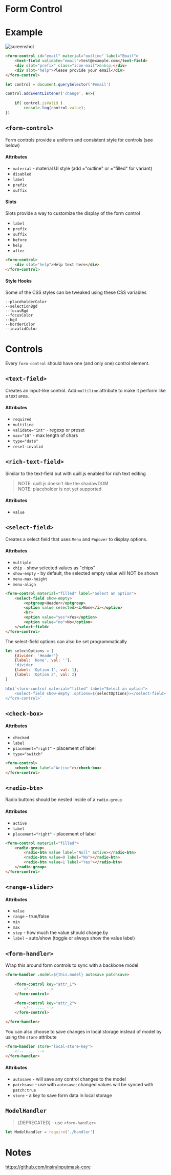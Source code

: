 Form Control
========================================

# Example

![screenshot](https://i.imgur.com/XcEXhKh.png)

```html
<form-control id="email" material="outline" label="Email">
	<text-field validate="email">test@example.com</text-field>
	<div slot="prefix" class="icon-mail">&nbsp;</div>
	<div slot="help">Please provide your email</div>
</form-control>
```

```js
let control = document.querySelector('#email')

control.addEventListener('change', e=>{
	
	if( control.isValid )
		console.log(control.value);
})
```

## `<form-control>`

Form controls provide a uniform and consistent style for controls (see below)

#### Attributes

- `material` - material UI style (add ="outline" or ="filled" for variant)
- `disabled`
- `label`
- `prefix`
- `suffix`

#### Slots

Slots provide a way to customize the display of the form control

- `label`
- `prefix`
- `suffix`
- `before`
- `help`
- `after`

```html
<form-control>
	<div slot="help">Help text here</div>
</form-control>
```

#### Style Hooks

Some of the CSS styles can be tweaked using these CSS variables

```
--placeholderColor
--selectionBgd
--focusBgd
--focusColor
--bgd
--borderColor
--invalidColor
```

# Controls

Every `form-control` should have one (and only one) control element.

## `<text-field>`

Creates an input-like control. Add `multiline` attribute to make it perform like a text area.

#### Attributes

- `required`
- `multiline`
- `validate="int"` - regexp or preset
- `max="10"` - max length of chars
- `type="date"`
- `reset-invalid`

## `<rich-text-field>`

Similar to the text-field but with quill.js enabled for rich text editing

> NOTE: quill.js doesn't like the shadowDOM  
> NOTE: placeholder is not yet supported

#### Attributes
- `value`

## `<select-field>`

Creates a select field that uses `Menu` and `Popover` to display options.

#### Attributes

- `multiple`
- `chip` - show selected values as "chips"
- `show-empty` - by default, the selected empty value will NOT be shown
- `menu-max-height`
- `menu-align`

```html
<form-control material="filled" label="Select an option">
	<select-field show-empty>
		<optgroup>Header</optgroup>
		<option value selected><i>None</i></option>
		<hr>
		<option value="yes">Yes</option>
		<option value="no">No</option>
	</select-field>
</form-control>
```

The select-field options can also be set programmatically

```js
let selectOptions = [
	{divider: 'Header'}
	{label: 'None', val: ''},
	'divider'
	{label: 'Option 1', val: 1},
	{label: 'Option 2', val: 2}
]

html`<form-control material="filled" label="Select an option">
	<select-field show-empty .options=${selectOptions}></select-field>
</form-control>`
```

## `<check-box>`

#### Attributes

- `checked`
- `label`
- `placement="right"` - placement of label
- `type="switch"`

```html
<form-control>
	<check-box label="Active"></check-box>
</form-control>
```

## `<radio-btn>`

Radio buttons should be nested inside of a `radio-group`

#### Attributes

- `active`
- `label`
- `placement="right"` - placement of label

```html
<form-control material="filled">
	<radio-group>
		<radio-btn value label="Null" active></radio-btn>
		<radio-btn value=0 label="No"></radio-btn>
		<radio-btn value=1 label="Yes"></radio-btn>
	</radio-group>
</form-control>
```

## `<range-slider>`

#### Attributes
- `value`
- `range` - true/false
- `min`
- `max`
- `step` - how much the value should change by
- `label` - auto/show (toggle or always show the value label)

## `<form-handler>`

Wrap this around form controls to sync with a backbone model

```html
<form-handler .model=${this.model} autosave patchsave>
	
	<form-control key="attr_1">
		<!-- .... -->
	</form-control>

	<form-control key="attr_2">
		<!-- .... -->
	</form-control>

</form-handler>
```

You can also choose to save changes in local storage instead of model by using the `store` attribute

```html
<form-handler store="local-store-key">
	<!-- .... -->
</form-handler>
```

#### Attributes

- `autosave` - will save any control changes to the model
- `patchsave` - use with `autosave`; changed values will be synced with `patch:true`
- `store` - a key to save form data in local storage

## `ModelHandler`

> [DEPRECATED] - use `<form-handler>`

```js
let ModelHandler = require('./handler')
```

# Notes

https://github.com/insin/inputmask-core